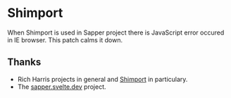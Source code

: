 # Shimport

When Shimport is used in Sapper project there is JavaScript error occured in IE browser.
This patch calms it down.

## Thanks

* Rich Harris projects in general and [Shimport](https://github.com/Rich-Harris/shimport) in particulary.
* The [sapper.svelte.dev](https://sapper.svelte.dev) project.
